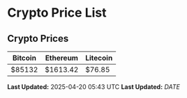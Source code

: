 # Crypto Price List

## Crypto Prices
| Bitcoin | Ethereum | Litecoin |
| ------- | -------- | -------- |
| $85132 | $1613.42 | $76.85 |
**Last Updated:** 2025-04-20 05:43 UTC
**Last Updated:** $DATE$
